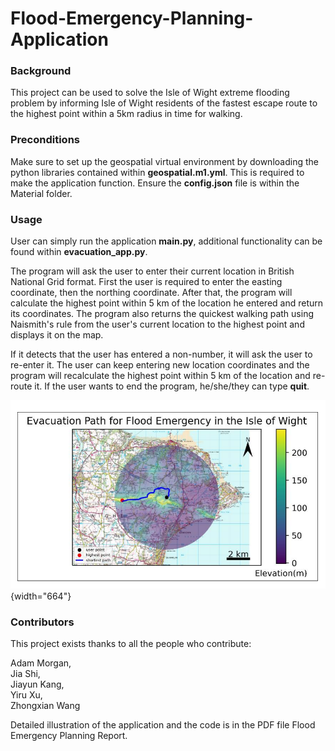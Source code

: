 # Flood-Emergency-Planning-Application

### Background

This project can be used to solve the Isle of Wight extreme flooding problem by informing Isle of Wight residents of the fastest escape route to the highest point within a 5km radius in time for walking.

### Preconditions

Make sure to set up the geospatial virtual environment by downloading the python libraries contained within **geospatial.m1.yml**. This is required to make the application function. Ensure the **config.json** file is within the Material folder.

### Usage

User can simply run the application **main.py**, additional functionality can be found within **evacuation_app.py**.

The program will ask the user to enter their current location in British National Grid format. First the user is required to enter the easting coordinate, then the northing coordinate. After that, the program will calculate the highest point within 5 km of the location he entered and return its coordinates. The program also returns the quickest walking path using Naismith's rule from the user's current location to the highest point and displays it on the map.

If it detects that the user has entered a non-number, it will ask the user to re-enter it. The user can keep entering new location coordinates and the program will recalculate the highest point within 5 km of the location and re-route it. If the user wants to end the program, he/she/they can type **quit**.

![](images/flood_emergency_planning.png){width="664"}

### Contributors

This project exists thanks to all the people who contribute:

Adam Morgan,<br> Jia Shi,<br> Jiayun Kang,<br> Yiru Xu,<br> Zhongxian Wang

Detailed illustration of the application and the code is in the PDF file Flood Emergency Planning Report.

